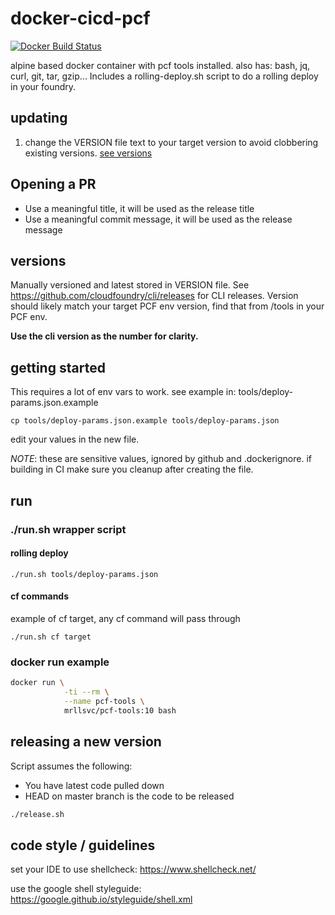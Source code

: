 # docker-cicd-pcf

[![Docker Build Status](https://img.shields.io/docker/build/merrillcorporation/docker-cicd-pcf.svg?style=for-the-badge)](https://hub.docker.com/r/merrillcorporation/docker-cicd-pcf/builds/)

alpine based docker container with pcf tools installed. also has: bash, jq, curl, git, tar, gzip...
Includes a rolling-deploy.sh script to do a rolling deploy in your foundry.

## updating

1. change the VERSION file text to your target version to avoid clobbering existing versions. [see versions](#versions)

## Opening a PR

* Use a meaningful title, it will be used as the release title
* Use a meaningful commit message, it will be used as the release message

## versions

Manually versioned and latest stored in VERSION file. See https://github.com/cloudfoundry/cli/releases for CLI releases. Version should likely match your target PCF env version, find that from /tools in your PCF env.

**Use the cli version as the number for clarity.**

## getting started

This requires a lot of env vars to work. see example in: tools/deploy-params.json.example

`cp tools/deploy-params.json.example tools/deploy-params.json`

edit your values in the new file.

*NOTE*: these are sensitive values, ignored by github and .dockerignore. if building in CI make sure you cleanup after creating the file.

## run

### ./run.sh wrapper script

#### rolling deploy

`./run.sh tools/deploy-params.json`

#### cf commands

example of cf target, any cf command will pass through

`./run.sh cf target`

### docker run example

```bash
docker run \
            -ti --rm \
            --name pcf-tools \
            mrllsvc/pcf-tools:10 bash
```

## releasing a new version

Script assumes the following:

* You have latest code pulled down
* HEAD on master branch is the code to be released

```bash
./release.sh
```

## code style / guidelines

set your IDE to use shellcheck: https://www.shellcheck.net/

use the google shell styleguide: https://google.github.io/styleguide/shell.xml